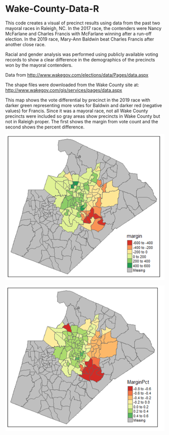 # Wake-County-Data-R
This code creates a visual of precinct results using data from the past two mayoral races in Raleigh, NC. In the 2017 race, the contenders were Nancy McFarlane and Charles Francis with McFarlane winning after a run-off election. In the 2019 race, Mary-Ann Baldwin beat Charles Francis after another close race. 

Racial and gender analysis was performed using publicly available voting records to show a clear difference in the demographics of the precincts won by the mayoral contenders.

Data from http://www.wakegov.com/elections/data/Pages/data.aspx

The shape files were downloaded from the Wake County site at:
http://www.wakegov.com/gis/services/pages/data.aspx

This map shows the vote differential by precinct in the 2019 race with darker green representing more votes for Baldwin and darker red (negative values) for Francis.
Since it was a mayoral race, not all Wake County precincts were included so gray areas show precincts in Wake County but not in Raleigh proper. The first shows the margin from vote count and the second shows the percent difference.

![Margin Difference](https://github.com/kodum13/Wake-County-Data-R/blob/master/RaleighMayorRace.PNG)

![Margin Difference](https://github.com/kodum13/Wake-County-Data-R/blob/master/RaleighMayorMarginPct.PNG)


